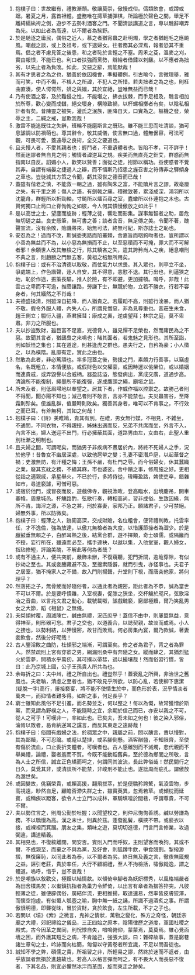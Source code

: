 1. 抱樸子曰：世故繼有，禮教漸頹。敬讓莫崇，傲慢成俗。儔類飲會，或蹲或踞。暑夏之月，露首袒體。盛務唯在摴草捕彈棋，所論極於聲色之間，舉足不離綺繻紈袴之側，遊步不去勢利酒客之門。不聞清談講道之言，專以醜辭嘲弄為先。以如此者為高遠，以不爾者為騃野。
2. 於是馳逐之庸民，偶俗之近人，慕之者猶宵蟲之赴明燭，學之者猶輕毛之應飈風。嘲戲之談，或上及祖考，或下逮婦女。往者務其必深焉，報者恐其不重焉。倡之者不慮見答之後患，和之者恥於言輕之不塞。周禾之芟，溫麥之刈，實由報恨，不能已也。利口者扶強而黨勢，辯給者借鍒以刺瞂。以不應者為拙劣，以先止者為負敗。如此，交惡之辭，焉能默哉！
3. 其有才思者之為之也，猶善於依因機會，準擬體例，引古喻今，言微理舉，雅而可笑，中而不傷，不棖人之所諱，不犯人之所惜。若夫拙者之為之也，則枉曲直湊，使人愕愕然，妍之與媸，其於宜絕，豈唯無益而已哉！
4. 乃有使酒之客，及於難侵之性，不能堪之，拂衣拔棘，而手足相及，醜言相加於所尊，歡心變而成讎，絕交壞身，構隙致禍，以杯螺相擲者有矣，以陰私相訐者有矣。昔陳靈之被矢，灌氏之泯族，匪降自天，口實為之。樞機之發，榮辱之主，二緘之戒，豈欺我哉！
5. 激雷不能追既往之失辭，班輪不能磨斯言之既玷。雖不能三思而吐清談，猶可息謔調以防禍萌也。尊其辭令，敬其威儀，使言無口過，體無倨容，可法可觀，可畏可愛，蓋遠辱之良術，全交之要道也。
6. 且夫慢人者，不愛其親者也；輕鬥者，不重遺體者也。皆陷不孝，可不詳乎！然而迷謬者無自見之明；觸情者諱逆耳之規。疾美而無直亮之針艾，群惑而無指南以自反。諂媚小人，歡笑以贊善；面從之徒，拊節以稱功。益使惑者不覺其非，自謂有端晏之捷過人之辯，而不悟斯乃招患之旌召害之符傳非之驛傾身之車也。豈徒減其方策之令聞，虧其沒世之德音而已哉！
7. 蓋雖有偕老之慎，不能救一朝之過，雖有陶朱之富，不能贖片言之謬。故毫厘之失，有千里之差；傷人之語，有劍戟之痛。積微致著，累淺成深，鴻羽所以沈龍舟，群輕所以折勁軸，寸飈所以燔百尋之室，蠹蠍所以仆連抱之木也。古賢何獨口止局口止脊恂恂之如彼，今人何其憒慢傲放之如此乎！
8. 是以高世之士，望塵而旋跡；輕薄之徒，響赴而影集。謀事無智者之助，居危無切磋之益。良史懸筆，無可書之善；談者含音，無足傳之美。令聞不著，醜聲宣流，沒有余敗，貽譏將來，始無可法，終無可紀，斯亦誌士之恥也。
9. 安忍為之！過而不改，斯誠委夷路而陷叢棘，舍嘉旨而咽鉤吻者也，豈所謂以小善為無益而不為，以小惡為無損而不止，以至惡積而不可掩，罪大而不可解者邪！余願世人改其無檢之行，除其驕吝之失，遣其誇矜尚人之疾，絕息嘲刑不典之言，則趙勝之門無去客，黃祖之棓無所用矣。
10. 抱樸子曰：或有不治清德以取敬，而仗氣力以求畏。其入眾也，則亭立不坐，爭處端上，作色諧聲，逐人自安，其不得意，恚懟不退。其行出也，則逼狹之地，恥於作途，振策長驅，推人於險，有不即避，更加攄頓。鳴呼，非哉！此雲古之卑而不可逾，推蔭讓路，勞謙下士，無競於物，立若不勝衣，行若不容身者，何其緬然之不肖哉！
11. 夫德盛操清，則雖深自挹降，而人猶貴之。若履蹈不高，則雖行淩暴，而人猶不敬。假令外服人體，內失人心，所謂見憎惡，非為見尊重也。昔莊生未食，趙王側立；騶衍入疆，燕君擁彗；康成之裏，逆虜望拜；林宗之庭，莫不卑肅。非力之所服也。
12. 夫以抄盜致財，雖巨富不足嘉，兇德脅人，雖見憚不足榮也，然而庸民為之不惡。故聞其言者，猶鴟梟之來鳴也；睹其面者，若鬼魅之見形也。其所至詣，則如妖怪之集也；其在道途，則甚逢虎之群也。愚夫行之，自矜為豪；小人徵之，以為橫階。亂靡有定，實此之由也。
13. 然敢為此者，非必篤頑也。率多冠蓋之後，勢援之門，素頗力行善事，以竊虛名，名既粗立，本情便放。或假財色以交權豪，或因時運以佻榮位，或以婚姻而連貴戚，或弄毀譽以合威柄。器盈誌溢，態發病出，黨成交廣，道通步高。清論所不能復制，繩墨所不能復彈，遂成鷹頭之繩，廟垣之鼠。
14. 所未及者，則低眉埽地以奉望之。居其下者，作威作福以控禦之。故勝己者則不得聞，聞亦陽不知也；減己者則不敢言，言亦不能禁也。夫災蟲害谷，至降霜則殄矣。佞雄亂群，值嚴時則敗矣。獨善其身者，唯可以不肯事之，不行效之而已耳。有斧無柯，其如之何哉！
15. 抱樸子曰：《詩》美睢鳩，貴其有別。在禮，男女無行媒，不相見，不雜坐，不通問，不同衣物，不得親授，姊妹出適而反，兄弟不共席而坐，外言不入，內言不出，婦人送迎不出門，行必擁蔽其面，道路男由左，女由右，此聖人重別杜漸之明制也。
16. 且夫婦之間，可謂昵矣，而猶男子非疾病不晝居於內，將終不死婦人之手，況於他乎！昔魯女不幽居深處，以致他扈犖之變；孔妻不密潛戶庭，以起華督之禍；史激無防，有汗種之悔；王孫不嚴，有杜門之辱。而今俗婦女，休其蠶織之業，廢其玄紞之務，不績其麻，市也婆娑。舍中饋之事，修周施之好。更相從詣之適親戚，承星舉火，不已於行，多將侍從，瑋曄盈路，婢使吏卒，錯雜如市，尋道褻謔，可憎可惡。
17. 或宿於他門，或冒夜而反，遊戲佛寺，觀視漁畋，登高臨水，出境慶吊，開車褰幃，周章城邑。杯觴路酌，弦歌行奏，轉相高尚，習非成俗。生致因緣，無所不肯。誨淫之源，不急之甚，刑於寡妻，家邦乃正。願諸君子，少可禁絕。婦無外事，所以防微矣。
18. 抱樸子曰：輕薄之人，跡廁高深，交成財贍，名位粗會，便背禮判教，托雲率任，才不逸倫，強為放達，以傲兀無檢者為大度，以惜護節操者為澀少。於是臘鼓垂無賴之子，白醉耳熱之後，結黨合群，遊不擇類，奇士碩儒，或隔籬而不授，妄行所在，雖遠而必至，攜手連袂，以遨以集，入他堂室，觀人婦女，指玷修短，評論美醜，不解此等何為者哉？
19. 或有不通主人，便共突前，嚴飾未辦，不復窺聽，犯門折關，逾垝穿隙，有似抄劫之至也。其或妾媵藏避不及，至搜索隱僻，就而引曳，亦怪事也。夫君子之居室，猶不掩家人之不備，故入門則揚聲，升堂則下視，而唐突他家，將何理乎？
20. 然落拓之子，無骨鯁而好隨俗者，以通此者為親密，距此者為不恭，誠為當世不可以不爾。於是要呼憒雜，入室視妻，促膝之狹坐，交杯觴於咫尺，弦歌淫冶之音曲，以言兆文君之動心，載號載呶，謔戲醜褻，窮鄙極黷，爾乃笑亂男女之大節，蹈《相鼠》之無儀。
21. 夫桀傾紂覆，周滅陳亡，鹹由無禮，況匹庶乎！蓋信不由中，則屢盟無益，意得神至，則形器可忘。君子之交也，以道義合，以誌契親，故淡而成焉。小人之接也，以勢利結，以狎慢密，故甘而敗焉。何必房集內宴，爾乃款誠，著妻妾飲會，然後分好昵哉！
22. 古人鑒淫敗之曲防，杜傾邪之端漸，可謂至矣。修之者為君子，背之者為罪人。然禁疏則上宮有穿窬之男，網漏則桑中有奔隨之女。縱而肆之，其猶烈猛火於雲夢，開積水乎萬仞，其可撲以帚彗，過以撮壤哉！然而俗習行慣，皆曰：此乃京城上國，公子王孫貴人所共為也。
23. 余每折之曰：夫中州，禮之所自出也。禮豈然乎！蓋衰亂之所興，非治世之舊風也。夫老聃，清虛之至者也，猶不敢見乎所欲，以防心亂，若使柳下惠潔(疑脫一字)高行，屢接褻宴，將不能不使情生於中，而色形於表，況乎情淡者萬未一，而抑情者難多得。如斯之事，何足長乎？
24. 窮士雖知此風俗不足引進，而名勢並乏，何以整之！每以為慨，故常獲憎於斯黨，而見謂為野樸之人，不能隨時之宜，余期於信己而已，亦安以我之不可，從人之可乎！可嘆非一，率如此也。已矣夫，吾未如之何也！彼之染入邪俗，淪胥以敗者，曷肯納逆耳之讜言，而反其東走之遠跡哉！
25. 抱樸子曰：俗間有戲婦之法，於稠眾之中，親屬之前，問以醜言，責以慢對，其為鄙黷，不可忍論。或蹙以楚撻，或系腳倒懸。酒客酗醟，不知限齊，至使有傷於流血，口止委折支體者，可嘆者也。古人感離別而不滅燭，悲代親而不舉樂禮，論禮，娶者羞而不賀。今既不能動蹈舊典，至於德為鄉閭之所敬，言為人士之所信，誠宜正色矯而呵之，何謂同其波流，長此弊俗哉！然民間行之日久，莫覺其非，或清談所不能禁，非峻刑不能止也。遂詘周而疵孔，謂傲放為邈世矣。
26. 或因變故，佻竊榮貴，或賴高援，翻飛拔萃，於是便驕矜誇驁，氣淩雲物，步高視遠，眇然自足，顧瞻否滯失群之士，雖實英異，忽焉若草。或傾枕而延賓，或稱疾以距客，欲令人士立門以成林，軍騎填噎於閭巷，呼謂尊貴，不可不爾。
27. 夫以勢位言之，則周公勤於吐握；以聞望校之，則仲尼恂恂善誘。鹹以勞謙為務，不以驕慢為高。漢之末世，則異於茲。蓬發亂鬢，橫挾不帶。或褻衣以接，或裸袒而箕踞。朋友之集，類味之遊，莫切切進德，門言門言修業，攻過弼違，講道精義。
28. 其相見也，不復敘離闊，問安否。賓則入門而呼奴，主則望客而喚狗。其或不爾，不成親至，而棄之不與為黨，及好會，則狐蹲牛飲，爭食競割。掣撥渺摺，無復廉恥，以同此者為泰，以不爾者為劣。終日無及義之言，徹夜無箴規之益。誣引老莊，貴於率任，大行不顧細禮，至人不拘檢括，嘯傲縱逸，謂之體道。嗚呼，惜乎，豈不哀哉！
29. 於是嘲族以敘歡交，極黷以結情款。以傾倚申腳者為妖妍標秀，以風格端嚴者為田舍樸馬矣；以蚩鎮抗指者為巢力令鮮倚，以出言有章者為摺答猝突。凡彼輕薄之徒，雖便辟偶俗，廣結伴流，更相推揚，取達速易，然率皆皮膚狡澤，而懷空抱虛。有似蜀人瓠壺之喻，胸中無一紙之誦，所識不過酒炙之事。所謂傲很明德，即聾從昧，冒於貨財，貪於飲食，左生所載，不才之子也。
30. 若問以《墳》《索》之微言，鬼神之情狀，萬物之變化，殊方之奇怪，朝廷宗廟之大禮，郊祀禘祫之儀品，三正四始之原本，陰陽律歷之道度，軍國社稷之殿式，古今因革之異同，則怳悸自失，喑鳴俯仰，蒙蒙焉，莫莫焉。雖心覺面墻之困，而外護其短乏之病，不肯謐己，強張大談，曰：雜碎故事，蓋是窮巷諸生章句之士，吟詠而向枯簡，匍匐以守黃卷者所宜識，不足以問吾徒也。
31. 誠知不學之弊，碩儒之貴，所祖習之非，所輕易之謬，然終於迷而不返者，由乎放誕者無損於進趨故也。若高人以格言彈而呵之，有不畏大人而長惡不悛者，下其名品，則宜必懼然冰泮而革面，旋而東走之跡矣。
